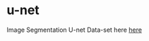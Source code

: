 # u-net
Image Segmentation U-net
Data-set here [here](https://www.kaggle.com/c/dstl-satellite-imagery-feature-detection)
